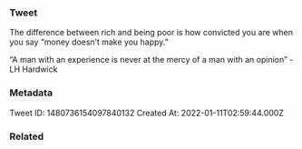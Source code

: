 ### Tweet
The difference between rich and being poor is how convicted you are when you say “money doesn’t make you happy.”

“A man with an experience is never at the mercy of a man with an opinion” - LH Hardwick

### Metadata
Tweet ID: 1480736154097840132
Created At: 2022-01-11T02:59:44.000Z

### Related

